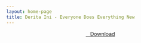 ```yaml
---
layout: home-page
title: Derita Ini - Everyone Does Everything New
---
```


<center>
<a href="https://drive.google.com/uc?authuser=0&id=1Hy5b9TufIsHVHCS9BIou_PNpqrhkcfiq&export=download" ><i class="fa fa-caret-down" aria-hidden="true"></i>&nbsp; &nbsp;Download</a>
</center>
